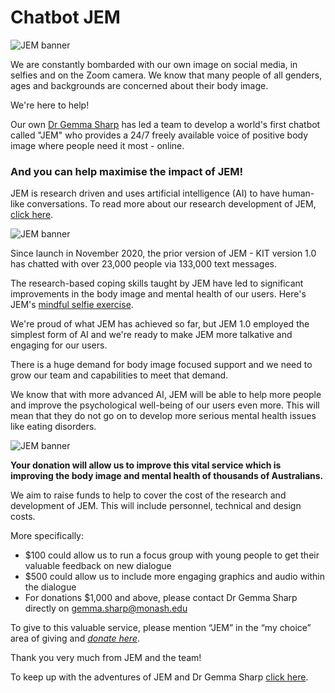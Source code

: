 # Chatbot JEM

![JEM banner](https://d3gu1620mcm00t.cloudfront.net/jem/images/small_JEM_Chatbox_RGB_POSE_01_NO_SPEECH_BUBBLE_3dd4b6dfe9.jpg)

We are constantly bombarded with our own image on social media, in selfies and on the Zoom camera. We know that many people of all genders, ages and backgrounds are concerned about their body image.

We're here to help!

Our own [Dr Gemma Sharp](https://research.monash.edu/en/persons/gemma-sharp) has led a team to develop a world's first chatbot called "JEM" who provides a 24/7 freely available voice of positive body image where people need it most - online.

### And you can help maximise the impact of JEM!

JEM is research driven and uses artificial intelligence (AI) to have human-like conversations. To read more about our research development of JEM, [click here](https://www.jmir.org/2021/6/e27807/).

![JEM banner](https://www.monash.edu/__data/assets/image/0004/2861932/varieties/banner.static.medium.png)

Since launch in November 2020, the prior version of JEM - KIT version 1.0 has chatted with over 23,000 people via 133,000 text messages.

The research-based coping skills taught by JEM have led to significant improvements in the body image and mental health of our users. Here's JEM's [mindful selfie exercise](https://www.youtube.com/watch?v=snuIhZpL-aU&amp;feature=youtu.be).

We're proud of what JEM has achieved so far, but JEM 1.0 employed the simplest form of AI and we're ready to make JEM more talkative and engaging for our users.

There is a huge demand for body image focused support and we need to grow our team and capabilities to meet that demand.

We know that with more advanced AI, JEM will be able to help more people and improve the psychological well-being of our users even more. This will mean that they do not go on to develop more serious mental health issues like eating disorders.

![JEM banner](https://d3gu1620mcm00t.cloudfront.net/jem/images/small_JEM_Chatbox_RGB_POSE_03_7bcd56a552.jpg)

**Your donation will allow us to improve this vital service which is improving the body image and mental health of thousands of Australians.**

We aim to raise funds to help to cover the cost of the research and development of JEM. This will include personnel, technical and design costs.

More specifically:

- $100 could allow us to run a focus group with young people to get their valuable feedback on new dialogue
- $500 could allow us to include more engaging graphics and audio within the dialogue
- For donations $1,000 and above, please contact Dr Gemma Sharp directly on <a href="mailto:gemma.sharp@monash.edu">gemma.sharp@monash.edu</a>

To give to this valuable service, please mention “JEM” in the “my choice” area of giving and [_donate here_](https://alumni-friends.monash.edu/ascendportal/s/maprc).

Thank you very much from JEM and the team!

To keep up with the adventures of JEM and Dr Gemma Sharp [click here](https://twitter.com/gemmasharp11).


<script src="https://www.gstatic.com/dialogflow-console/fast/messenger-cx/bootstrap.js?v=1"></script>
<df-messenger df-cx="true" location="australia-southeast1" chat-title="JEM" chat-icon="https://d3gu1620mcm00t.cloudfront.net/jem/images/thumbnail_JEM_Chatbox_POSE_01_67847a9817.png" agent-id="b975dd3f-8aaa-4873-894e-005afbfd9d6c" language-code="en" intent="WELCOME">
</df-messenger>
